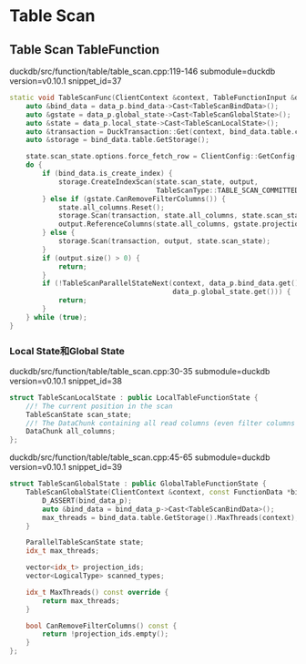 # Table Scan

## Table Scan TableFunction

duckdb/src/function/table/table_scan.cpp:119-146 submodule=duckdb version=v0.10.1 snippet_id=37
```cpp
static void TableScanFunc(ClientContext &context, TableFunctionInput &data_p, DataChunk &output) {
	auto &bind_data = data_p.bind_data->Cast<TableScanBindData>();
	auto &gstate = data_p.global_state->Cast<TableScanGlobalState>();
	auto &state = data_p.local_state->Cast<TableScanLocalState>();
	auto &transaction = DuckTransaction::Get(context, bind_data.table.catalog);
	auto &storage = bind_data.table.GetStorage();

	state.scan_state.options.force_fetch_row = ClientConfig::GetConfig(context).force_fetch_row;
	do {
		if (bind_data.is_create_index) {
			storage.CreateIndexScan(state.scan_state, output,
			                        TableScanType::TABLE_SCAN_COMMITTED_ROWS_OMIT_PERMANENTLY_DELETED);
		} else if (gstate.CanRemoveFilterColumns()) {
			state.all_columns.Reset();
			storage.Scan(transaction, state.all_columns, state.scan_state);
			output.ReferenceColumns(state.all_columns, gstate.projection_ids);
		} else {
			storage.Scan(transaction, output, state.scan_state);
		}
		if (output.size() > 0) {
			return;
		}
		if (!TableScanParallelStateNext(context, data_p.bind_data.get(), data_p.local_state.get(),
		                                data_p.global_state.get())) {
			return;
		}
	} while (true);
}
```
### Local State和Global State

duckdb/src/function/table/table_scan.cpp:30-35 submodule=duckdb version=v0.10.1 snippet_id=38
```cpp
struct TableScanLocalState : public LocalTableFunctionState {
	//! The current position in the scan
	TableScanState scan_state;
	//! The DataChunk containing all read columns (even filter columns that are immediately removed)
	DataChunk all_columns;
};
```

duckdb/src/function/table/table_scan.cpp:45-65 submodule=duckdb version=v0.10.1 snippet_id=39
```cpp
struct TableScanGlobalState : public GlobalTableFunctionState {
	TableScanGlobalState(ClientContext &context, const FunctionData *bind_data_p) {
		D_ASSERT(bind_data_p);
		auto &bind_data = bind_data_p->Cast<TableScanBindData>();
		max_threads = bind_data.table.GetStorage().MaxThreads(context);
	}

	ParallelTableScanState state;
	idx_t max_threads;

	vector<idx_t> projection_ids;
	vector<LogicalType> scanned_types;

	idx_t MaxThreads() const override {
		return max_threads;
	}

	bool CanRemoveFilterColumns() const {
		return !projection_ids.empty();
	}
};
```
